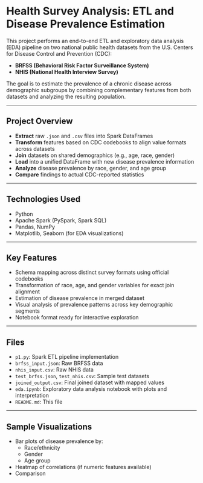 # Health Survey Analysis: ETL and Disease Prevalence Estimation

This project performs an end-to-end ETL and exploratory data analysis (EDA) pipeline on two national public health datasets from the U.S. Centers for Disease Control and Prevention (CDC):  
- **BRFSS (Behavioral Risk Factor Surveillance System)**  
- **NHIS (National Health Interview Survey)**

The goal is to estimate the prevalence of a chronic disease across demographic subgroups by combining complementary features from both datasets and analyzing the resulting population.

---

## Project Overview

- **Extract** raw `.json` and `.csv` files into Spark DataFrames
- **Transform** features based on CDC codebooks to align value formats across datasets
- **Join** datasets on shared demographics (e.g., age, race, gender)
- **Load** into a unified DataFrame with new disease prevalence information
- **Analyze** disease prevalence by race, gender, and age group
- **Compare** findings to actual CDC-reported statistics

---

## Technologies Used

- Python 
- Apache Spark (PySpark, Spark SQL)  
- Pandas, NumPy  
- Matplotlib, Seaborn (for EDA visualizations)

---

## Key Features

- Schema mapping across distinct survey formats using official codebooks  
- Transformation of race, age, and gender variables for exact join alignment  
- Estimation of disease prevalence in merged dataset  
- Visual analysis of prevalence patterns across key demographic segments  
- Notebook format ready for interactive exploration

---

## Files

- `p1.py`: Spark ETL pipeline implementation  
- `brfss_input.json`: Raw BRFSS data  
- `nhis_input.csv`: Raw NHIS data  
- `test_brfss.json`, `test_nhis.csv`: Sample test datasets  
- `joined_output.csv`: Final joined dataset with mapped values  
- `eda.ipynb`: Exploratory data analysis notebook with plots and interpretation  
- `README.md`: This file

---

## Sample Visualizations

- Bar plots of disease prevalence by:
  - Race/ethnicity  
  - Gender  
  - Age group  
- Heatmap of correlations (if numeric features available)
- Comparison
